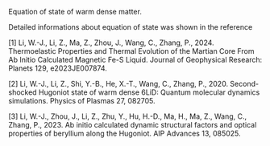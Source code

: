 Equation of state of warm dense matter.

Detailed informations about equation of state was shown in the reference

[1] Li, W.-J., Li, Z., Ma, Z., Zhou, J., Wang, C., Zhang, P., 2024. Thermoelastic Properties and Thermal Evolution of the Martian Core From Ab Initio Calculated Magnetic Fe-S Liquid. Journal of Geophysical Research: Planets 129, e2023JE007874.

[2] Li, W.-J., Li, Z., Shi, Y.-B., He, X.-T., Wang, C., Zhang, P., 2020. Second-shocked Hugoniot state of warm dense 6LiD: Quantum molecular dynamics simulations. Physics of Plasmas 27, 082705.

[3] Li, W.-J., Zhou, J., Li, Z., Zhu, Y., Hu, H.-D., Ma, H., Ma, Z., Wang, C., Zhang, P., 2023. Ab initio calculated dynamic structural factors and optical properties of beryllium along the Hugoniot. AIP Advances 13, 085025.
